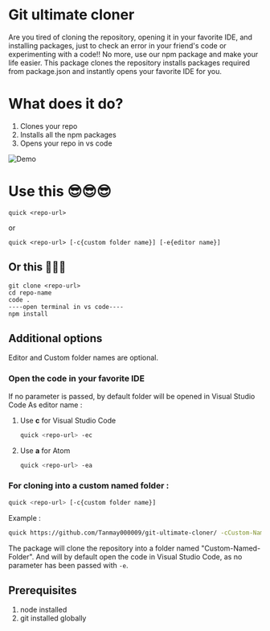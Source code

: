 # Git ultimate cloner


Are you tired of cloning the repository, opening it in your favorite IDE, and installing packages, just to check an error in your friend's code or experimenting with a code!! No more, use our npm package and make your life easier.
This package clones the repository installs packages required from package.json and instantly opens your favorite IDE for you.

# What does it do?
1. Clones your repo
2. Installs all the npm packages
3. Opens your repo in vs code

![Demo](https://res.cloudinary.com/sankarkvs/image/upload/v1620725916/images/gunvvv_isldke.png)

# Use this 😎😎😎

    quick <repo-url>
    
or 
    
    quick <repo-url> [-c{custom folder name}] [-e{editor name}]
    
## Or this 🥵🥵🥵
    
    git clone <repo-url>
    cd repo-name
    code .
    ----open terminal in vs code----
    npm install

## Additional options
Editor and Custom folder names are optional.
### Open the code in your favorite IDE
If no parameter is passed, by default folder will be opened in Visual Studio Code
As editor name :

1. Use **c** for Visual Studio Code
    ```sh
    quick <repo-url> -ec
    ```
2. Use **a** for Atom
    ```sh
    quick <repo-url> -ea
    ```

### For cloning into a custom named folder :
```sh
quick <repo-url> [-c{custom folder name}]
```
Example :
```sh
quick https://github.com/Tanmay000009/git-ultimate-cloner/ -cCustom-Named-Folder
```
The package will clone the repository into a folder named "Custom-Named-Folder". And will by default open the code in Visual Studio Code, as no parameter has been passed with `-e`.

## Prerequisites

1.  node installed
2.  git installed globally

